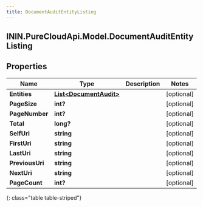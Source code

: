 ```yaml
---
title: DocumentAuditEntityListing
---
```

## ININ.PureCloudApi.Model.DocumentAuditEntityListing

## Properties

|Name | Type | Description | Notes|
|------------ | ------------- | ------------- | -------------|
| **Entities** | [**List&lt;DocumentAudit&gt;**](DocumentAudit.html) |  | [optional] |
| **PageSize** | **int?** |  | [optional] |
| **PageNumber** | **int?** |  | [optional] |
| **Total** | **long?** |  | [optional] |
| **SelfUri** | **string** |  | [optional] |
| **FirstUri** | **string** |  | [optional] |
| **LastUri** | **string** |  | [optional] |
| **PreviousUri** | **string** |  | [optional] |
| **NextUri** | **string** |  | [optional] |
| **PageCount** | **int?** |  | [optional] |
{: class="table table-striped"}


